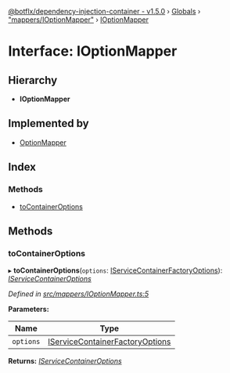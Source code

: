 [@botflx/dependency-injection-container - v1.5.0](../README.md) › [Globals](../globals.md) › ["mappers/IOptionMapper"](../modules/_mappers_ioptionmapper_.md) › [IOptionMapper](_mappers_ioptionmapper_.ioptionmapper.md)

# Interface: IOptionMapper

## Hierarchy

* **IOptionMapper**

## Implemented by

* [OptionMapper](../classes/_mappers_optionmapper_.optionmapper.md)

## Index

### Methods

* [toContainerOptions](_mappers_ioptionmapper_.ioptionmapper.md#tocontaineroptions)

## Methods

###  toContainerOptions

▸ **toContainerOptions**(`options`: [IServiceContainerFactoryOptions](_factories_iservicecontainerfactoryoptions_.iservicecontainerfactoryoptions.md)): *[IServiceContainerOptions](_iservicecontaineroptions_.iservicecontaineroptions.md)*

*Defined in [src/mappers/IOptionMapper.ts:5](https://github.com/botflux/dependency-injection-container/blob/be695a3/src/mappers/IOptionMapper.ts#L5)*

**Parameters:**

Name | Type |
------ | ------ |
`options` | [IServiceContainerFactoryOptions](_factories_iservicecontainerfactoryoptions_.iservicecontainerfactoryoptions.md) |

**Returns:** *[IServiceContainerOptions](_iservicecontaineroptions_.iservicecontaineroptions.md)*
